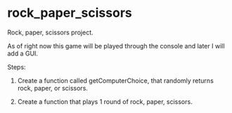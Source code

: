 # rock_paper_scissors

Rock, paper, scissors project.

As of right now this game will be played through the console and later I will add a GUI.

Steps:

1. Create a function called getComputerChoice, that randomly returns rock, paper, or scissors.

2. Create a function that plays 1 round of rock, paper, scissors.